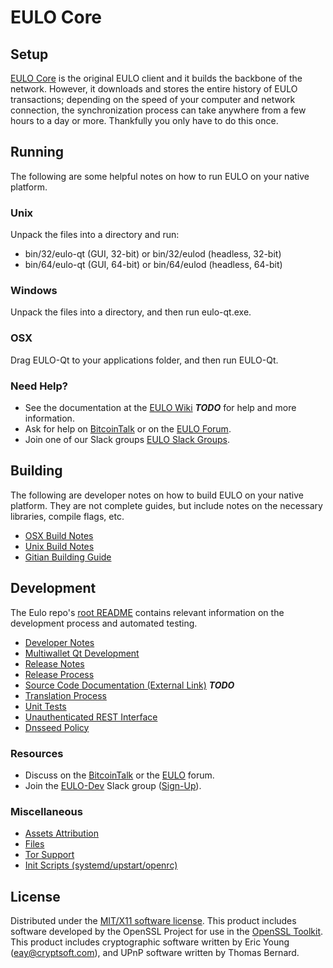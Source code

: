 EULO Core
=====================

Setup
---------------------
[EULO Core](http://eulo.org/wallet) is the original EULO client and it builds the backbone of the network. However, it downloads and stores the entire history of EULO transactions; depending on the speed of your computer and network connection, the synchronization process can take anywhere from a few hours to a day or more. Thankfully you only have to do this once.

Running
---------------------
The following are some helpful notes on how to run EULO on your native platform.

### Unix

Unpack the files into a directory and run:

- bin/32/eulo-qt (GUI, 32-bit) or bin/32/eulod (headless, 32-bit)
- bin/64/eulo-qt (GUI, 64-bit) or bin/64/eulod (headless, 64-bit)

### Windows

Unpack the files into a directory, and then run eulo-qt.exe.

### OSX

Drag EULO-Qt to your applications folder, and then run EULO-Qt.

### Need Help?

* See the documentation at the [EULO Wiki](https://en.bitcoin.it/wiki/Main_Page) ***TODO***
for help and more information.
* Ask for help on [BitcoinTalk](https://bitcointalk.org/index.php?topic=1262920.0) or on the [EULO Forum](http://forum.eulo.org/).
* Join one of our Slack groups [EULO Slack Groups](https://eulo.org/slack-logins/).

Building
---------------------
The following are developer notes on how to build EULO on your native platform. They are not complete guides, but include notes on the necessary libraries, compile flags, etc.

- [OSX Build Notes](build-osx.md)
- [Unix Build Notes](build-unix.md)
- [Gitian Building Guide](gitian-building.md)

Development
---------------------
The Eulo repo's [root README](https://github.com/EULO-Project/EULO/blob/master/README.md) contains relevant information on the development process and automated testing.

- [Developer Notes](developer-notes.md)
- [Multiwallet Qt Development](multiwallet-qt.md)
- [Release Notes](release-notes.md)
- [Release Process](release-process.md)
- [Source Code Documentation (External Link)](https://dev.visucore.com/bitcoin/doxygen/) ***TODO***
- [Translation Process](translation_process.md)
- [Unit Tests](unit-tests.md)
- [Unauthenticated REST Interface](REST-interface.md)
- [Dnsseed Policy](dnsseed-policy.md)

### Resources

* Discuss on the [BitcoinTalk](https://bitcointalk.org/index.php?topic=1262920.0) or the [EULO](http://forum.eulo.org/) forum.
* Join the [EULO-Dev](https://eulo-dev.slack.com/) Slack group ([Sign-Up](https://eulo-dev.herokuapp.com/)).

### Miscellaneous
- [Assets Attribution](assets-attribution.md)
- [Files](files.md)
- [Tor Support](tor.md)
- [Init Scripts (systemd/upstart/openrc)](init.md)

License
---------------------
Distributed under the [MIT/X11 software license](http://www.opensource.org/licenses/mit-license.php).
This product includes software developed by the OpenSSL Project for use in the [OpenSSL Toolkit](https://www.openssl.org/). This product includes
cryptographic software written by Eric Young ([eay@cryptsoft.com](mailto:eay@cryptsoft.com)), and UPnP software written by Thomas Bernard.
